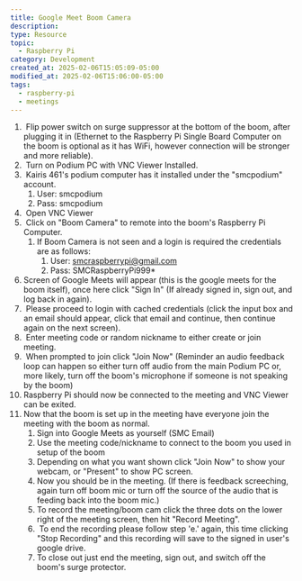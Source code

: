 ```yaml
---
title: Google Meet Boom Camera
description: 
type: Resource
topic:
  - Raspberry Pi
category: Development
created_at: 2025-02-06T15:05:09-05:00
modified_at: 2025-02-06T15:06:00-05:00
tags:
  - raspberry-pi
  - meetings
---
```

1.  Flip power switch on surge suppressor at the bottom of the boom, after plugging it in (Ethernet to the Raspberry Pi Single Board Computer on the boom is optional as it has WiFi, however connection will be stronger and more reliable).
2.  Turn on Podium PC with VNC Viewer Installed.
3.  Kairis 461's podium computer has it installed under the "smcpodium" account.
	1. User: smcpodium
	2. Pass: smcpodium
4.  Open VNC Viewer
5.  Click on "Boom Camera" to remote into the boom's Raspberry Pi Computer.
	1. If Boom Camera is not seen and a login is required the credentials are as follows:
		1. User: smcraspberrypi@gmail.com
		2. Pass: SMCRaspberryPi999*
6. Screen of Google Meets will appear (this is the google meets for the boom itself), once here click "Sign In" (If already signed in, sign out, and log back in again).
7.  Please proceed to login with cached credentials (click the input box and an email should appear, click that email and continue, then continue again on the next screen).
8.  Enter meeting code or random nickname to either create or join meeting.
9.  When prompted to join click "Join Now" (Reminder an audio feedback loop can happen so either turn off audio from the main Podium PC or, more likely, turn off the boom's microphone if someone is not speaking by the boom)
10. Raspberry Pi should now be connected to the meeting and VNC Viewer can be exited.
11. Now that the boom is set up in the meeting have everyone join the meeting with the boom as normal.
	1. Sign into Google Meets as yourself (SMC Email)
	2. Use the meeting code/nickname to connect to the boom you used in setup of the boom
	3. Depending on what you want shown click "Join Now" to show your webcam, or "Present" to show PC screen.
	4. Now you should be in the meeting. (If there is feedback screeching, again turn off boom mic or turn off the source of the audio that is feeding back into the boom mic.)
	5. To record the meeting/boom cam click the three dots on the lower right of the meeting screen, then hit "Record Meeting".
	6.  To end the recording please follow step 'e.' again, this time clicking "Stop Recording" and this recording will save to the signed in user's google drive.
	7. To close out just end the meeting, sign out, and switch off the boom's surge protector.
